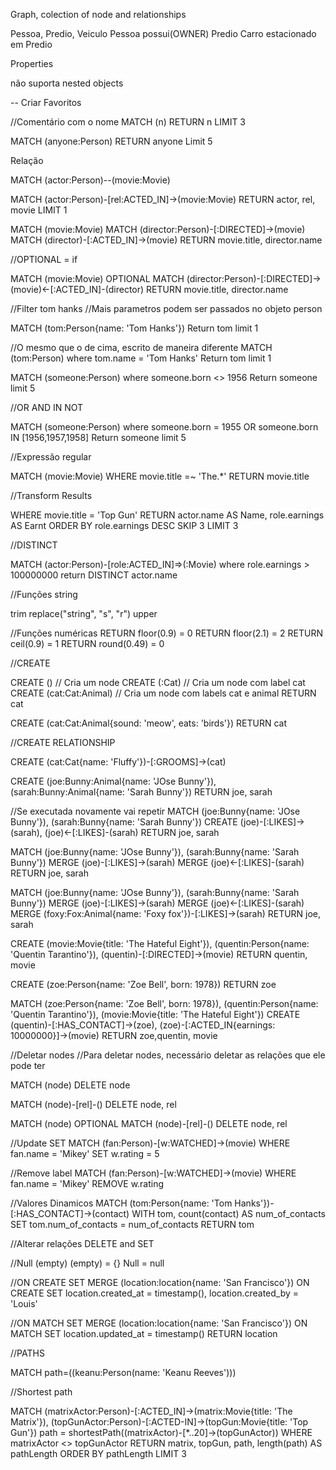 Graph, colection of node and relationships


Pessoa, Predio, Veiculo
Pessoa possui(OWNER) Predio
Carro estacionado em Predio


Properties

não suporta nested objects

-- Criar Favoritos

//Comentário com o nome
MATCH (n) RETURN n LIMIT 3

MATCH (anyone:Person) RETURN anyone Limit 5

Relação

MATCH (actor:Person)--(movie:Movie)

MATCH (actor:Person)-[rel:ACTED_IN]->(movie:Movie)
RETURN actor, rel, movie
LIMIT 1


MATCH (movie:Movie)
MATCH (director:Person)-[:DIRECTED]->(movie)
MATCH (director)-[:ACTED_IN]->(movie)
RETURN movie.title, director.name

//OPTIONAL = if

MATCH (movie:Movie)
OPTIONAL MATCH (director:Person)-[:DIRECTED]->(movie)<-[:ACTED_IN]-(director)
RETURN movie.title, director.name


//Filter tom hanks
//Mais parametros podem ser passados no objeto person

MATCH (tom:Person{name: 'Tom Hanks'})
Return tom
limit 1

//O mesmo que o de cima, escrito de maneira diferente
MATCH (tom:Person)
where tom.name = 'Tom Hanks'
Return tom
limit 1


MATCH (someone:Person)
where someone.born <> 1956
Return someone
limit 5

//OR AND IN NOT

MATCH (someone:Person)
where someone.born = 1955 OR someone.born IN [1956,1957,1958]
Return someone
limit 5


//Expressão regular

MATCH (movie:Movie)
WHERE movie.title =~ 'The.*'
RETURN movie.title


//Transform Results

WHERE movie.title = 'Top Gun'
RETURN actor.name AS Name, role.earnings AS Earnt
ORDER BY role.earnings DESC
SKIP 3
LIMIT 3

//DISTINCT

MATCH (actor:Person)-[role:ACTED_IN]=>(:Movie) 
where role.earnings > 100000000 
return DISTINCT actor.name

//Funções string

trim
replace("string", "s", "r")
upper


//Funções numéricas
RETURN floor(0.9)  = 0
RETURN floor(2.1)  = 2
RETURN ceil(0.9)  = 1
RETURN round(0.49)  = 0


//CREATE

CREATE ()  // Cria um node
CREATE (:Cat) // Cria um node com label cat
CREATE (cat:Cat:Animal) // Cria um node com labels cat e animal
RETURN cat

CREATE (cat:Cat:Animal{sound: 'meow', eats: 'birds'})
RETURN cat


//CREATE RELATIONSHIP

CREATE (cat:Cat{name: 'Fluffy'})-[:GROOMS]->(cat)

CREATE (joe:Bunny:Animal{name: 'JOse Bunny'}),
(sarah:Bunny:Animal{name: 'Sarah Bunny'})
RETURN joe, sarah

//Se executada novamente vai repetir
MATCH (joe:Bunny{name: 'JOse Bunny'}),
(sarah:Bunny{name: 'Sarah Bunny'})
CREATE (joe)-[:LIKES]->(sarah), (joe)<-[:LIKES]-(sarah)
RETURN joe, sarah

MATCH (joe:Bunny{name: 'JOse Bunny'}),
(sarah:Bunny{name: 'Sarah Bunny'})
MERGE (joe)-[:LIKES]->(sarah)
MERGE (joe)<-[:LIKES]-(sarah)
RETURN joe, sarah

MATCH (joe:Bunny{name: 'JOse Bunny'}),
(sarah:Bunny{name: 'Sarah Bunny'})
MERGE (joe)-[:LIKES]->(sarah)
MERGE (joe)<-[:LIKES]-(sarah)
MERGE (foxy:Fox:Animal{name: 'Foxy fox'})-[:LIKES]->(sarah)
RETURN joe, sarah


CREATE (movie:Movie{title: 'The Hateful Eight'}),
(quentin:Person{name: 'Quentin Tarantino'}),
(quentin)-[:DIRECTED]->(movie)
RETURN quentin, movie

CREATE  (zoe:Person{name: 'Zoe Bell', born: 1978})
RETURN zoe

MATCH  (zoe:Person{name: 'Zoe Bell', born: 1978}), 
(quentin:Person{name: 'Quentin Tarantino'}),
(movie:Movie{title: 'The Hateful Eight'})
CREATE (quentin)-[:HAS_CONTACT]->(zoe),
(zoe)-[:ACTED_IN{earnings: 10000000}]->(movie)
RETURN zoe,quentin, movie


//Deletar nodes
//Para deletar nodes, necessário deletar as relações que ele pode ter

MATCH (node)
DELETE node

MATCH (node)-[rel]-()
DELETE node, rel

MATCH (node)
OPTIONAL MATCH (node)-[rel]-()
DELETE node, rel


//Update SET
MATCH (fan:Person)-[w:WATCHED]->(movie)
WHERE fan.name = 'Mikey'
SET w.rating = 5

//Remove label
MATCH (fan:Person)-[w:WATCHED]->(movie)
WHERE fan.name = 'Mikey'
REMOVE w.rating

//Valores Dinamicos
MATCH (tom:Person{name: 'Tom Hanks'})-[:HAS_CONTACT]->(contact)
WITH tom, count(contact) AS num_of_contacts
SET tom.num_of_contacts = num_of_contacts
RETURN tom

//Alterar relações
DELETE and SET


//Null (empty)
(empty) = {}
Null = null


//ON CREATE SET
MERGE (location:location{name: 'San Francisco'})
ON CREATE SET location.created_at = timestamp(),
location.created_by = 'Louis'

//ON MATCH SET
MERGE (location:location{name: 'San Francisco'})
ON MATCH SET location.updated_at = timestamp()
RETURN location

//PATHS

MATCH path=((keanu:Person(name: 'Keanu Reeves')))

//Shortest path

MATCH (matrixActor:Person)-[:ACTED_IN]->(matrix:Movie{title: 'The Matrix'}),
(topGunActor:Person)-[:ACTED-IN]->(topGun:Movie{title: 'Top Gun'})
path = shortestPath((matrixActor)-[*..20]->(topGunActor))
WHERE matrixActor <> topGunActor
RETURN matrix, topGun, path, length(path) AS pathLength
ORDER BY pathLength
LIMIT 3